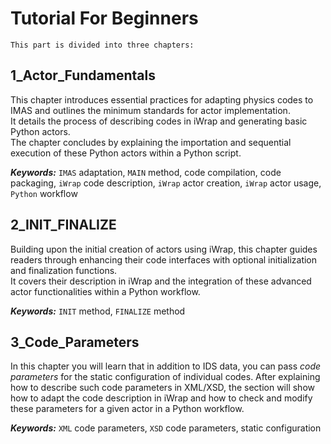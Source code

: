 # Tutorial For Beginners

```{admonition} Note!
This part is divided into three chapters:
```

## 1_Actor_Fundamentals

This chapter introduces essential practices for adapting physics codes to IMAS and outlines the minimum standards for actor implementation.   
It details the process of describing codes in iWrap and generating basic Python actors.   
The chapter concludes by explaining the importation and sequential execution of these Python actors within a Python script.

***Keywords:*** `IMAS` adaptation, `MAIN` method,     code compilation,  code packaging, `iWrap` code description, `iWrap`  actor creation, `iWrap` actor usage, `Python` workflow


## 2_INIT_FINALIZE

Building upon the initial creation of actors using iWrap, this chapter guides readers through enhancing their code interfaces with optional initialization and finalization functions.  
It covers their description in iWrap and the integration of these advanced actor functionalities within a Python workflow.  

***Keywords:*** `INIT` method, `FINALIZE` method

##  3_Code_Parameters

In this chapter you will learn that in addition to IDS data, you can pass _code parameters_ for the static configuration of 
individual codes. After explaining how to describe such code parameters in XML/XSD, the section will show how to adapt the code description 
in iWrap and how to check and modify these parameters for a given actor in a Python workflow.  

***Keywords:*** `XML` code parameters, `XSD` code parameters, static configuration